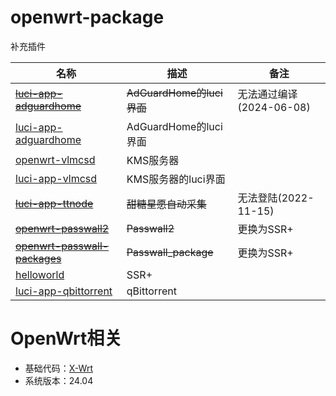 # openwrt-package
补充插件

|名称|描述|备注|
|----|----|----|
|~~[luci-app-adguardhome](https://github.com/TioaChan/luci-app-adguardhome.git)~~|~~AdGuardHome的luci界面~~|无法通过编译(2024-06-08)|
|[luci-app-adguardhome](https://github.com/kongfl888/luci-app-adguardhome.git)|AdGuardHome的luci界面||
|[openwrt-vlmcsd](https://github.com/cokebar/openwrt-vlmcsd.git)|KMS服务器||
|[luci-app-vlmcsd](https://github.com/cokebar/luci-app-vlmcsd.git)|KMS服务器的luci界面||
|~~[luci-app-ttnode](https://github.com/jerrykuku/luci-app-ttnode.git)~~|~~甜糖星愿自动采集~~|无法登陆(2022-11-15)|
|~~[openwrt-passwall2](https://github.com/xiaorouji/openwrt-passwall2.git)~~|~~Passwall2~~|更换为SSR+|
|~~[openwrt-passwall-packages](https://github.com/xiaorouji/openwrt-passwall-packages.git)~~|~~Passwall_package~~|更换为SSR+|
|[helloworld](https://github.com/fw876/helloworld.git)|SSR+||
|[luci-app-qbittorrent](https://github.com/sbwml/luci-app-qbittorrent.git)|qBittorrent||


# OpenWrt相关
- 基础代码：[X-Wrt](https://github.com/x-wrt/)
- 系统版本：24.04